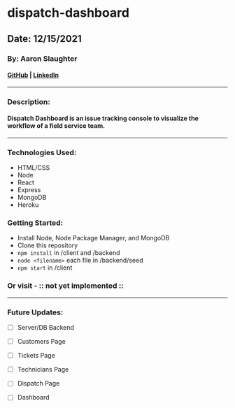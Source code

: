 # dispatch-dashboard
## Date: 12/15/2021
### By: Aaron Slaughter

#### [GitHub](https://github.com/aaronslaughter) | [LinkedIn](https://www.linkedin.com/in/aaron-slaughter1/)
***

### Description:

#### Dispatch Dashboard is an issue tracking console to visualize the workflow of a field service team.
***
### Technologies Used:
* HTML/CSS
* Node
* React
* Express
* MongoDB
* Heroku

### Getting Started:
* Install Node, Node Package Manager, and MongoDB
* Clone this repository
* `npm install` in /client and /backend
* `node <filename>` each file in /backend/seed
* `npm start` in /client

### Or visit - :: not yet implemented ::
***

### Future Updates:
- [ ] Server/DB Backend
- [ ] Customers Page
- [ ] Tickets Page
- [ ] Technicians Page
- [ ] Dispatch Page
- [ ] Dashboard

